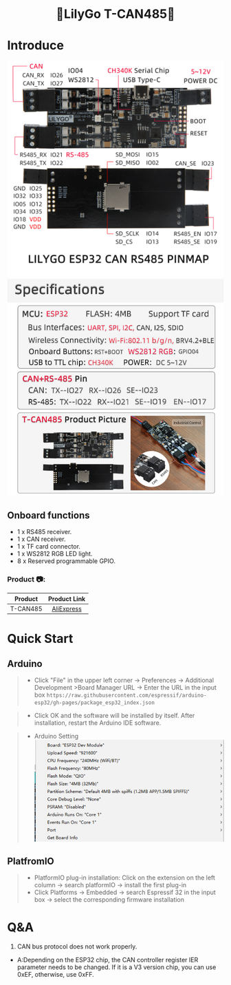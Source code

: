 <h1 align = "center">🌟LilyGo T-CAN485🌟</h1>

# Introduce
![](img/T-CAN485-PINMAP-EN.jpg)
![](img/T-CAN485-DETAIL-EN.jpg)

## Onboard functions
- 1 x RS485 receiver.
- 1 x CAN receiver.
- 1 x TF card connector.
- 1 x WS2812 RGB LED light.
- 8 x Reserved programmable GPIO.

<h3 align = "left">Product 📷:</h3>

|  Product |  Product Link |
| :--------: | :---------: |
| T-CAN485 |  [AliExpress](https://pt.aliexpress.com/item/1005003624034092.html)   |


# Quick Start
## Arduino 
>- Click "File" in the upper left corner -> Preferences -> Additional Development >Board Manager URL -> Enter the URL in the input box
> `https://raw.githubusercontent.com/espressif/arduino-esp32/gh-pages/package_esp32_index.json`

>-  Click OK and the software will be installed by itself. After installation, restart the Arduino IDE software.

>- Arduino Setting ![img](img/arduino_setting.png)


## PlatfromIO
> - PlatformIO plug-in installation: Click on the extension on the left column -> search platformIO -> install the first plug-in
> - Click Platforms -> Embedded -> search Espressif 32 in the input box -> select the corresponding firmware installation


# Q&A
1. CAN bus protocol does not work properly.

- A:Depending on the ESP32 chip, the CAN controller register IER parameter needs to be changed. If it is a V3 version chip, you can use 0xEF, otherwise, use 0xFF.